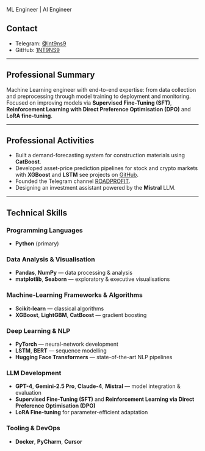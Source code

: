 ML Engineer | AI Engineer

## Contact
- Telegram: [@Int9ns9](https://t.me/Int9ns9)
- GitHub: [1NT9NS9](https://github.com/1NT9NS9)

---

## Professional Summary
Machine Learning engineer with end-to-end expertise: from data collection and preprocessing through model training to deployment and monitoring. Focused on improving models via **Supervised Fine-Tuning (SFT)**, **Reinforcement Learning with Direct Preference Optimisation (DPO)** and **LoRA fine-tuning**.

---

## Professional Activities
- Built a demand-forecasting system for construction materials using **CatBoost**.
- Developed asset-price prediction pipelines for stock and crypto markets with **XGBoost** and **LSTM**
see projects on [GitHub](https://github.com/1NT9NS9/1NT9NS9/blob/main/README(finance).md).
- Founded the Telegram channel [ROADPROFIT](https://t.me/ROADPROFIT).
- Designing an investment assistant powered by the **Mistral** LLM.

---

## Technical Skills

### Programming Languages
- **Python** (primary)

### Data Analysis & Visualisation
- **Pandas**, **NumPy** — data processing & analysis
- **matplotlib**, **Seaborn** — exploratory & executive visualisations

### Machine-Learning Frameworks & Algorithms
- **Scikit-learn** — classical algorithms
- **XGBoost**, **LightGBM**, **CatBoost** — gradient boosting

### Deep Learning & NLP
- **PyTorch** — neural-network development
- **LSTM**, **BERT** — sequence modelling
- **Hugging Face Transformers** — state-of-the-art NLP pipelines

### LLM Development
- **GPT-4**, **Gemini-2.5 Pro**, **Claude-4**, **Mistral** — model integration & evaluation
- **Supervised Fine-Tuning (SFT)** and **Reinforcement Learning via Direct Preference Optimisation (DPO)**
- **LoRA Fine-tuning** for parameter-efficient adaptation

### Tooling & DevOps
- **Docker**, **PyCharm**, **Cursor**
